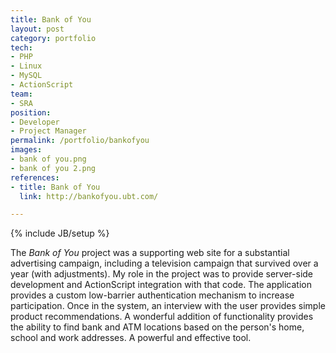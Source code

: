 ```yaml
---
title: Bank of You
layout: post
category: portfolio
tech:
- PHP
- Linux
- MySQL
- ActionScript
team:
- SRA
position:
- Developer
- Project Manager
permalink: /portfolio/bankofyou
images:
- bank of you.png
- bank of you 2.png
references:
- title: Bank of You
  link: http://bankofyou.ubt.com/

---
```

{% include JB/setup %}
<div id="node-9" class="node node-portfolio node-promoted">
  <div class="content clearfix">
    <div class="field field-name-body field-type-text-with-summary field-label-hidden"><div class="field-items"><div class="field-item even"><p>The <em>Bank of You</em> project was a supporting web site for a substantial advertising campaign, including a television campaign that survived over a year (with adjustments). My role in the project was to provide server-side development and ActionScript integration with that code. The application provides a custom low-barrier authentication mechanism to increase participation. Once in the system, an interview with the user provides simple product recommendations. A wonderful addition of functionality provides the ability to find bank and ATM locations based on the person's home, school and work addresses. A powerful and effective tool.</p>
</div></div></div>  </div>
</div>
